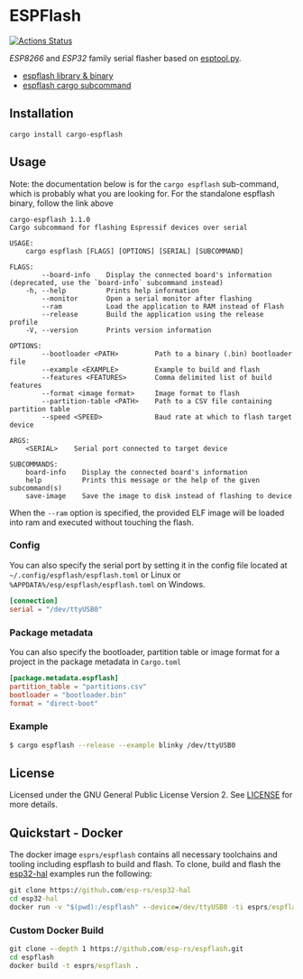 # ESPFlash

[![Actions Status](https://github.com/esp-rs/espflash/workflows/CI/badge.svg)](https://github.com/esp-rs/espflash/actions?query=workflow%3A"CI")

_ESP8266_ and _ESP32_ family serial flasher based on [esptool.py](https://github.com/espressif/esptool).

* [espflash library & binary](https://github.com/esp-rs/espflash/tree/master/espflash)
* [espflash cargo subcommand](https://github.com/esp-rs/espflash/tree/master/cargo-espflash)

## Installation

```shell
cargo install cargo-espflash
```

## Usage

Note: the documentation below is for the `cargo espflash` sub-command, which is probably what you are looking for.
For the standalone espflash binary, follow the link above

```text
cargo-espflash 1.1.0                                                                                                                                                                                                                                           
Cargo subcommand for flashing Espressif devices over serial                                                                                                                                                                                                    
                                                                                                                                                                                                                                                               
USAGE:                                                                                                                                                                                                                                                         
    cargo espflash [FLAGS] [OPTIONS] [SERIAL] [SUBCOMMAND]                                                                                                                                                                                                     
                                                                                                                                                                                                                                                               
FLAGS:                                                                                                                                                                                                                                                         
        --board-info    Display the connected board's information (deprecated, use the `board-info` subcommand instead)                                                                                                                                        
    -h, --help          Prints help information                                                                                                                                                                                                                
        --monitor       Open a serial monitor after flashing                                                                                                                                                                                                   
        --ram           Load the application to RAM instead of Flash                                                                                                                                                                                           
        --release       Build the application using the release profile                                                                                                                                                                                        
    -V, --version       Prints version information                                                                                                                                                                                                             
                                                                                                                                                                                                                                                               
OPTIONS:                                                                                                                                                                                                                                                       
        --bootloader <PATH>         Path to a binary (.bin) bootloader file                                                                                                                                                                                    
        --example <EXAMPLE>         Example to build and flash                                                                                                                                                                                                 
        --features <FEATURES>       Comma delimited list of build features                                                                                                                                                                                     
        --format <image format>     Image format to flash                                                                                                                                                                                                      
        --partition-table <PATH>    Path to a CSV file containing partition table                                                                                                                                                                              
        --speed <SPEED>             Baud rate at which to flash target device                                                                                                                                                                                  
                                                                                                                                                                                                                                                               
ARGS:                                                                                                                                                                                                                                                          
    <SERIAL>    Serial port connected to target device                                                                                                                                                                                                         
                                                                                                                                                                                                                                                               
SUBCOMMANDS:                                                                                                                                                                                                                                                   
    board-info    Display the connected board's information                                                                                                                                                                                                    
    help          Prints this message or the help of the given subcommand(s)                                                                                                                                                                                   
    save-image    Save the image to disk instead of flashing to device
```

When the `--ram` option is specified, the provided ELF image will be loaded into ram and executed without touching the flash.

### Config

You can also specify the serial port by setting it in the config file located at `~/.config/espflash/espflash.toml` or Linux
or `%APPDATA%/esp/espflash/espflash.toml` on Windows.

```toml
[connection]
serial = "/dev/ttyUSB0"
```

### Package metadata

You can also specify the bootloader, partition table or image format for a project in the package metadata in `Cargo.toml`

```toml
[package.metadata.espflash]                                                                                                                                                                                                                                    
partition_table = "partitions.csv"
bootloader = "bootloader.bin"
format = "direct-boot"
```

### Example

```bash
$ cargo espflash --release --example blinky /dev/ttyUSB0
```

## License

Licensed under the GNU General Public License Version 2. See [LICENSE](LICENSE) for more details.

## Quickstart - Docker

The docker image `esprs/espflash` contains all necessary toolchains and tooling including espflash to build and flash.
To clone, build and flash the [esp32-hal](https://github.com/esp-rs/esp32-hal) examples run the following:

```cmd
git clone https://github.com/esp-rs/esp32-hal
cd esp32-hal
docker run -v "$(pwd):/espflash" --device=/dev/ttyUSB0 -ti esprs/espflash --release --tool=cargo --example=blinky /dev/ttyUSB0
```

### Custom Docker Build

```cmd
git clone --depth 1 https://github.com/esp-rs/espflash.git
cd espflash
docker build -t esprs/espflash .
```
